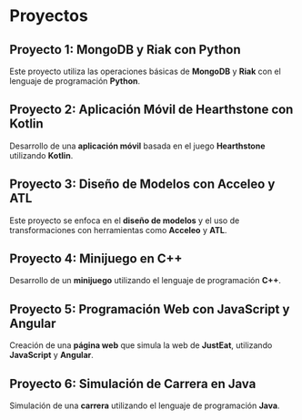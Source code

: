 # Proyectos

## Proyecto 1: MongoDB y Riak con Python
Este proyecto utiliza las operaciones básicas de **MongoDB** y **Riak** con el lenguaje de programación **Python**.

## Proyecto 2: Aplicación Móvil de Hearthstone con Kotlin
Desarrollo de una **aplicación móvil** basada en el juego **Hearthstone** utilizando **Kotlin**.

## Proyecto 3: Diseño de Modelos con Acceleo y ATL
Este proyecto se enfoca en el **diseño de modelos** y el uso de transformaciones con herramientas como **Acceleo** y **ATL**.

## Proyecto 4: Minijuego en C++
Desarrollo de un **minijuego** utilizando el lenguaje de programación **C++**.

## Proyecto 5: Programación Web con JavaScript y Angular
Creación de una **página web** que simula la web de **JustEat**, utilizando **JavaScript** y **Angular**.

## Proyecto 6: Simulación de Carrera en Java
Simulación de una **carrera** utilizando el lenguaje de programación **Java**.

